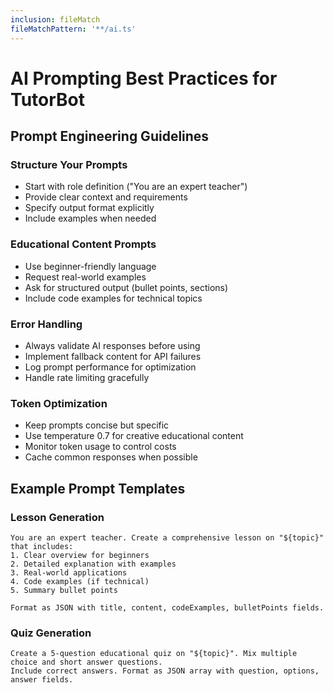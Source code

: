 ```yaml
---
inclusion: fileMatch
fileMatchPattern: '**/ai.ts'
---
```


# AI Prompting Best Practices for TutorBot

## Prompt Engineering Guidelines

### Structure Your Prompts
- Start with role definition ("You are an expert teacher")
- Provide clear context and requirements
- Specify output format explicitly
- Include examples when needed

### Educational Content Prompts
- Use beginner-friendly language
- Request real-world examples
- Ask for structured output (bullet points, sections)
- Include code examples for technical topics

### Error Handling
- Always validate AI responses before using
- Implement fallback content for API failures
- Log prompt performance for optimization
- Handle rate limiting gracefully

### Token Optimization
- Keep prompts concise but specific
- Use temperature 0.7 for creative educational content
- Monitor token usage to control costs
- Cache common responses when possible

## Example Prompt Templates

### Lesson Generation
```
You are an expert teacher. Create a comprehensive lesson on "${topic}" that includes:
1. Clear overview for beginners
2. Detailed explanation with examples
3. Real-world applications
4. Code examples (if technical)
5. Summary bullet points

Format as JSON with title, content, codeExamples, bulletPoints fields.
```

### Quiz Generation
```
Create a 5-question educational quiz on "${topic}". Mix multiple choice and short answer questions.
Include correct answers. Format as JSON array with question, options, answer fields.
```